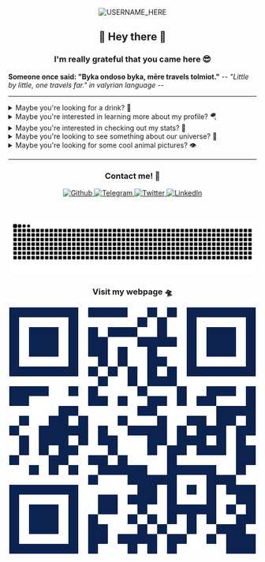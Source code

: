 <p align="center">

  <img src="https://socialify.git.ci/nclsbayona/nclsbayona/image?description=1&descriptionEditable=Come%20check%20my%20profile!&font=Bitter&pattern=Signal&theme=Dark" alt="USERNAME_HERE" width="640" height="320" />

</p>

<h2 align="center">👋 Hey there 👋</h2>

<h3 align="center">I'm really grateful that you came here 😎</h3>

<!--p  align="center">
<img src="logo.png" alt="Logo" width="480">
</p-->


<p align="center">

  <strong align="center">Someone once said: &quot;Byka ondoso byka,  mēre travels tolmiot.&quot;</strong>
  <i>-- &quot;Little by little, one travels far.&quot; in valyrian language --</i>

</p>


----

<details name="info">
<summary>Maybe you're looking for a drink? 🍹</summary>
<br />
<h4 align="center">Quaker's Cocktail</h4>
<p align="center">

<img src="https://www.thecocktaildb.com/images/media/drink/yrqppx1478962314.jpg" alt="Drink image" />

</p>

<h5 align="center">Alcoholic - Ordinary Drink</h5>

<h5 align="center">Necessary ingredients</h5>
<table align="center">
<tr>
<td>
<table frame="box" rules="cols">
    <thead>
        <tr>
            <th style="padding-left: 1em; padding-right: 1em; text-align: center">Ingredient</th>
            <th style="padding-left: 1em; padding-right: 1em; text-align: center">Measure</th>
        </tr>
    </thead>
    <tbody>
        <tr>
            <td style="padding-left: 1em; padding-right: 1em; text-align: center; vertical-align: top">Light rum</td>
            <td style="padding-left: 1em; padding-right: 1em; text-align: center; vertical-align: top">3/4 oz </td>
        </tr>
        <tr>
            <td style="padding-left: 1em; padding-right: 1em; text-align: center; vertical-align: top">Brandy</td>
            <td style="padding-left: 1em; padding-right: 1em; text-align: center; vertical-align: top">3/4 oz </td>
        </tr>
        <tr>
            <td style="padding-left: 1em; padding-right: 1em; text-align: center; vertical-align: top">Lemon</td>
            <td style="padding-left: 1em; padding-right: 1em; text-align: center; vertical-align: top">Juice of 1/4 </td>
        </tr>
        <tr>
            <td style="padding-left: 1em; padding-right: 1em; text-align: center; vertical-align: top">Raspberry syrup</td>
            <td style="padding-left: 1em; padding-right: 1em; text-align: center; vertical-align: top">2 tsp </td>
        </tr>
    </tbody>
</table>
</td>
</tr>
</table>



<p align="center">
Shake all ingredients with ice, strain into a cocktail glass, and serve.
</p>

----

</details>


<details name="info">
<summary>Maybe you're interested in learning more about my profile? 🪂</summary>
<br />
<h5 align="center">👀 Visitor count</h5>
<p align="center">

<img src="https://profile-counter.glitch.me/nclsbayona/count.svg"/>

</p>
<p align="center">

<img src="https://img.shields.io/github/followers/nclsbayona?color=003153&logo=github&style=for-the-badge"/>
<img src="https://img.shields.io/github/last-commit/nclsbayona/nclsbayona?color=003153&logo=github&style=for-the-badge&label=Latest%20Profile%20Commit">

</p>
<p align="center">

<img src="https://github-profile-trophy.vercel.app/?username=nclsbayona&theme=dracula&no-frame=false&margin-w=5&margin-h=5&no-bg=true&column=4">

</p>

----

</details>


<details name="info">
<summary>Maybe you're interested in checking out my stats? 🐣</summary>
<br />
<h4 align="center">General GitHub Stats 🌀</h4>

<p align="center">

<!--h5>😃 General Overview</h5-->
<img src="https://github-readme-stats.vercel.app/api?username=nclsbayona&show_icons=true&count_private=true&include_all_commits=true&locale=en&theme=tokyonight" width="260">

<!--h5>Life-Time Stats Overview 😃</h5-->
<img src="https://github-readme-streak-stats.herokuapp.com/?user=nclsbayona&theme=algolia" width="260">

</p>

<br />

<h4 align="center">🤖 Programming Languages Stats</h4>

<p align="center">

<!--h5>Most Used Languages Stats 💾</h5-->
<img src="https://github-readme-stats.vercel.app/api/top-langs/?username=nclsbayona&show_icons=true&locale=en&langs_count=5&theme=tokyonight">

</p>

<br />

<h4 align="center">⌚General Weekly-Stats</h4>
<table align="center">
<tr>
<td>
<table frame="box" rules="cols">
    <thead>
        <tr>
            <th style="padding-left: 1em; padding-right: 1em; text-align: center">Language name</th>
            <th style="padding-left: 1em; padding-right: 1em; text-align: center">Time spent</th>
        </tr>
    </thead>
    <tbody>
    </tbody>
</table>
</td>
<td>
<table frame="box" rules="cols">
    <thead>
        <tr>
            <th style="padding-left: 1em; padding-right: 1em; text-align: center">OS name</th>
            <th style="padding-left: 1em; padding-right: 1em; text-align: center">Time spent</th>
        </tr>
    </thead>
    <tbody>
    </tbody>
</table>
</td>
</tr>
</table>

----
</details>


<details name="info">
<summary>Maybe you're looking to see something about our universe? 🔭</summary>

<br />
<h4 align="center">Mars Passing By - ©️ Tunc Tezel @ 2024-08-02</h4>
<p align="center">

<img src="https://apod.nasa.gov/apod/image/2408/2024MaUrM45_1024.jpg" alt="Mars Passing By image" />

</p>

<h5 align="center">As Mars wanders through Earth's night, it passes about 5 degrees south of the Pleiades star cluster in this composite astrophoto. The skyview was constructed from a series of images captured over a run of 16 consecutive clear nights beginning on July 12. Mars' march across the field of view begins at the far right, the planet's ruddy hue. showing a nice contrast with the blue Pleiades stars. Moving much faster across the sky against the distant stars, the fourth planet from the Sun easily passes seventh planet Uranus, also moving across this field of view. Red planet Mars and the ice giant world were in close conjunction, about 1/2 degree apart, on July 16. Continuing its rapid eastward trek, Mars has now left the sister stars and outer planet behind though, passing north of red giant star Aldebaran. Mars will come within about 1/3 degree of Jupiter in planet Earth's sky on August 14.</h5>

----

</details>

<details name="info">
<summary>Maybe you're looking for some cool animal pictures? 👁️</summary>

<br />
<table align="center">
<tr>
<td>
<img src="https://cdn.animality.xyz/dog/1.png" width="180"/>
</td>
<td>
<img src="https://cdn.animality.xyz/duck/12.png" width="180"/>
</td>
<td>
<img src="https://cdn.animality.xyz/fox/4.png" width="180"/>
</td>
</tr>
<tr>
<td>
<img src="https://cdn.animality.xyz/cat/28.png" width="180"/>
</td>
<td>
<img src="https://cdn.animality.xyz/bird/12.png" width="180"/>
</td>
<td>
<img src="https://cdn.animality.xyz/panda/9.png" width="180"/>
</td>
</tr>
<tr>
<td>
<img src="https://cdn.animality.xyz/redpanda/17.png" width="180"/>
</td>
<td>
<img src="https://cdn.animality.xyz/koala/19.png" width="180"/>
</td>
<td>
<img src="https://cdn.animality.xyz/whale/11.png" width="180"/>
</td>
</tr>
<tr>
<td>
<img src="https://cdn.animality.xyz/dolphin/2.png" width="180"/>
</td>
<td>
<img src="https://cdn.animality.xyz/kangaroo/24.png" width="180"/>
</td>
<td>
<img src="https://cdn.animality.xyz/rabbit/23.png" width="180"/>
</td>
</tr>
<tr>
<td>
<img src="https://cdn.animality.xyz/lion/2.png" width="180"/>
</td>
<td>
<img src="https://cdn.animality.xyz/bear/5.png" width="180"/>
</td>
<td>
<img src="https://cdn.animality.xyz/frog/23.png" width="180"/>
</td>
</tr>
<tr>
<td>
<img src="https://cdn.animality.xyz/penguin/14.png" width="180"/>
</td>
<td>
<img src="https://cdn.animality.xyz/axolotl/24.png" width="180"/>
</td>
<td>
<img src="https://cdn.animality.xyz/capybara/0.png" width="180"/>
</td>
</tr>
<tr>
<td>
<img src="https://cdn.animality.xyz/hedgehog/2.png" width="180"/>
</td>
<td>
<img src="https://cdn.animality.xyz/turtle/0.png" width="180"/>
</td>
<td>
<img src="https://cdn.animality.xyz/narwhal/11.png" width="180"/>
</td>
</tr>
<tr>
<td>
<img src="https://cdn.animality.xyz/squirrel/7.png" width="180"/>
</td>
<td>
<img src="https://cdn.animality.xyz/fish/8.png" width="180"/>
</td>
<td>
<img src="https://cdn.animality.xyz/horse/15.png" width="180"/>
</td>
</tr>
</table>

----

</details>


----

<h3 align="center">Contact me! 📇</h3>

<p align="center">
<a href="https://github.com/nclsbayona" target="_blank">
 <img alt="Github" src="https://img.shields.io/badge/GitHub-%2312180E.svg?&style=for-the-badge&logo=Github&logoColor=white">
</a>

<a href="https://t.me/nclsbayona" target="_blank">
 <img alt="Telegram" src="https://img.shields.io/badge/-TELEGRAM-blue?&style=for-the-badge&logo=telegram&logoColor=white">
</a>

<a href="https://twitter.com/nclsbayona" target="_blank">
 <img alt="Twitter" src="https://img.shields.io/badge/twitter-%231DA1F2.svg?&style=for-the-badge&logo=twitter&logoColor=white">
</a>

<a href="https://www.linkedin.com/in/nclsbayona" target="_blank">
 <img alt="LinkedIn" src="https://img.shields.io/badge/-LINKEDIN-lightblue?&style=for-the-badge&logo=linkedin&logoColor=white">
</a>

<!-- <a href="https://instagram.com/" target="_blank">
 <img alt="Instagram" src="https://img.shields.io/badge/-INSTAGRAM-critical?&style=for-the-badge&logo=instagram&logoColor=white">
</a>

<a href="https://www.discord.com/channels/" target="_blank">
 <img alt="Discord" src="https://img.shields.io/badge/-DISCORD-darkblue?&style=for-the-badge&logo=discord&logoColor=white">
</a> !-->


</p>

<br />


<p align="center">

<img src="https://raw.githubusercontent.com/nclsbayona/Daily.dev-devcard-books/output/github-contribution-grid-snake-sissa.svg">

</p>


<h3 align="center">Visit my webpage 🛸</h3>
<p align="center"><a href="https://nclsbayona.github.io" target="_blank">
 <img src="QR.png">
</a></p>

</p>

